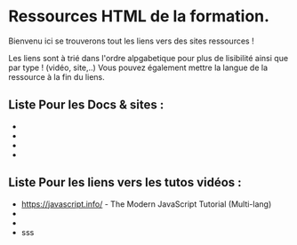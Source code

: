 # Ressources HTML de la formation.  

Bienvenu ici se trouverons tout les liens vers des sites ressources !  

Les liens sont à trié dans l'ordre alpgabetique pour plus de lisibilité ainsi que par type ! (vidéo, site,..)
Vous pouvez également mettre la langue de la ressource à la fin du liens.

## Liste Pour les Docs & sites :   
*
* 
* 
* 
  
## Liste Pour les liens vers les tutos vidéos :   
*  https://javascript.info/ - The Modern JavaScript Tutorial (Multi-lang) 
* 
* 
* sss
